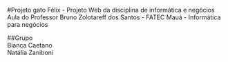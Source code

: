 #Projeto gato Félix - Projeto Web da disciplina de informática e negócios <br>
Aula do Professor Bruno Zolotareff dos Santos - FATEC Mauá - Informática para negócios 

##Grupo <br>
Bianca Caetano <br>
Natália Zaniboni <br>
